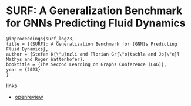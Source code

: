 # SURF: A Generalization Benchmark for GNNs Predicting Fluid Dynamics

```
@inproceedings{surf_log23,
title = {{SURF}: A Generalization Benchmark for {GNN}s Predicting Fluid Dynamics},
author = {Stefan K{\"u}nzli and Florian Gr{\"o}tschla and Jo{\"e}l Mathys and Roger Wattenhofer},
booktitle = {The Second Learning on Graphs Conference (LoG)},
year = {2023}
}
```

links
- [openreview](https://openreview.net/forum?id=lf22LaheVr)
